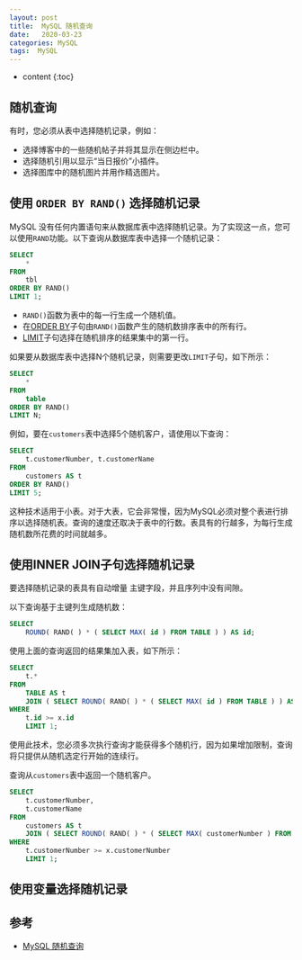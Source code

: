 ```yaml
---
layout: post
title:  MySQL 随机查询
date:   2020-03-23
categories: MySQL
tags:  MySQL
---
```

* content
{:toc}


## 随机查询

有时，您必须从表中选择随机记录，例如：

- 选择博客中的一些随机帖子并将其显示在侧边栏中。
- 选择随机引用以显示“当日报价”小插件。
- 选择图库中的随机图片并用作精选图片。

## 使用 `ORDER BY RAND()` 选择随机记录

MySQL 没有任何内置语句来从数据库表中选择随机记录。为了实现这一点，您可以使用`RAND`功能。以下查询从数据库表中选择一个随机记录：

```sql
SELECT 
    *
FROM
    tbl
ORDER BY RAND()
LIMIT 1; 
```

- `RAND()`函数为表中的每一行生成一个随机值。
- 在[ORDER BY](https://www.begtut.com/mysql/mysql-order-by.html)子句由`RAND()`函数产生的随机数排序表中的所有行。
- [LIMIT](https://www.begtut.com/mysql/mysql-limit.html)子句选择在随机排序的结果集中的第一行。

如果要从数据库表中选择N个随机记录，则需要更改`LIMIT`子句，如下所示：

```sql
SELECT 
    *
FROM
    table
ORDER BY RAND()
LIMIT N; 
```

例如，要在`customers`表中选择5个随机客户，请使用以下查询：

```sql
SELECT 
    t.customerNumber, t.customerName
FROM
    customers AS t
ORDER BY RAND()
LIMIT 5; 
```

这种技术适用于小表。对于大表，它会非常慢，因为MySQL必须对整个表进行排序以选择随机表。查询的速度还取决于表中的行数。表具有的行越多，为每行生成随机数所花费的时间就越多。

## 使用INNER JOIN子句选择随机记录

要选择随机记录的表具有自动增量 主键字段，并且序列中没有间隙。

以下查询基于主键列生成随机数：

```sql
SELECT
	ROUND( RAND( ) * ( SELECT MAX( id ) FROM TABLE ) ) AS id; 
```

使用上面的查询返回的结果集加入表，如下所示：

```sql
SELECT
	t.* 
FROM
	TABLE AS t
	JOIN ( SELECT ROUND( RAND( ) * ( SELECT MAX( id ) FROM TABLE ) ) AS id ) AS x 
WHERE
	t.id >= x.id 
	LIMIT 1; 
```

使用此技术，您必须多次执行查询才能获得多个随机行，因为如果增加限制，查询将只提供从随机选定行开始的连续行。

查询从`customers`表中返回一个随机客户。

```sql
SELECT
	t.customerNumber,
	t.customerName 
FROM
	customers AS t
	JOIN ( SELECT ROUND( RAND( ) * ( SELECT MAX( customerNumber ) FROM customers ) ) AS customerNumber ) AS x 
WHERE
	t.customerNumber >= x.customerNumber 
	LIMIT 1; 
```

## 使用变量选择随机记录



## 参考

- <a href="https://www.begtut.com/mysql/select-random-records-database-table.html" target="_blank">MySQL 随机查询</a>